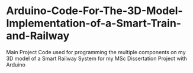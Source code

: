 # Arduino-Code-For-The-3D-Model-Implementation-of-a-Smart-Train-and-Railway
Main Project Code used for programming the multiple components on my 3D model of a Smart Railway System for my MSc Dissertation Project with Arduino
